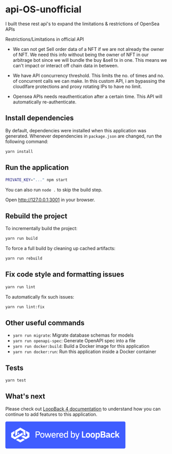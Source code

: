 # api-OS-unofficial

I built these rest api's to expand the limitations & restrictions of OpenSea APIs

Restrictions/Limitations in official API

- We can not get Sell order data of a NFT if we are not already the owner of NFT. We need this info without being the owner of NFT in our arbitrage bot since we will bundle the buy &sell tx in one. This means we can't impact or interact off chain data in between.

- We have API concurrency threshold. This limits the no. of times and no. of concurrent calls we can make. In this custom API, i am bypassing the cloudlfare protections and proxy rotating IPs to have no limit.

- Opensea APIs needs reauthentication after a certain time. This API will automatically re-authenticate.

## Install dependencies

By default, dependencies were installed when this application was generated.
Whenever dependencies in `package.json` are changed, run the following command:

```sh
yarn install
```

## Run the application

```sh
PRIVATE_KEY="..." npm start
```

You can also run `node .` to skip the build step.

Open http://127.0.0.1:3001 in your browser.

## Rebuild the project

To incrementally build the project:

```sh
yarn run build
```

To force a full build by cleaning up cached artifacts:

```sh
yarn run rebuild
```

## Fix code style and formatting issues

```sh
yarn run lint
```

To automatically fix such issues:

```sh
yarn run lint:fix
```

## Other useful commands

- `yarn run migrate`: Migrate database schemas for models
- `yarn run openapi-spec`: Generate OpenAPI spec into a file
- `yarn run docker:build`: Build a Docker image for this application
- `yarn run docker:run`: Run this application inside a Docker container

## Tests

```sh
yarn test
```

## What's next

Please check out [LoopBack 4 documentation](https://loopback.io/doc/en/lb4/) to
understand how you can continue to add features to this application.

[![LoopBack](<https://github.com/loopbackio/loopback-next/raw/master/docs/site/imgs/branding/Powered-by-LoopBack-Badge-(blue)-@2x.png>)](http://loopback.io/)
